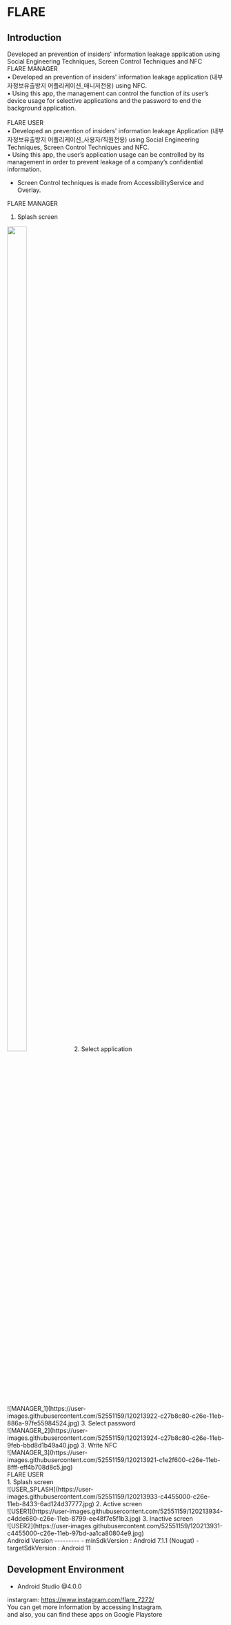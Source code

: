 FLARE
========
Introduction
--------
Developed an prevention of insiders' information leakage application using Social Engineering Techniques, Screen Control Techniques and NFC <br />
FLARE MANAGER	<br />
• Developed an prevention of insiders' information leakage application (내부자정보유출방지 어플리케이션_매니저전용) using NFC.<br />
• Using this app, the management can control the function of its user’s device usage for selective applications and the password to end the background application. <br />
<br />
FLARE USER	<br />
• Developed an prevention of insiders' information leakage Application (내부자정보유출방지 어플리케이션_사용자/직원전용) using Social Engineering Techniques, Screen Control Techniques and NFC.<br />
• Using this app, the user’s application usage can be controlled by its management in order to prevent leakage of a company’s confidential information.<br />
* Screen Control techniques is made from AccessibilityService and Overlay.<br />

FLARE MANAGER<br />
1. Splash screen<br />
<img src = "https://user-images.githubusercontent.com/52551159/120213917-c0193280-c26e-11eb-9862-05339fe8de7a.jpg" width="30%" height="70%">
2. Select application<br />
![MANAGER_1](https://user-images.githubusercontent.com/52551159/120213922-c27b8c80-c26e-11eb-886a-97fe55984524.jpg)
3. Select password<br />
![MANAGER_2](https://user-images.githubusercontent.com/52551159/120213924-c27b8c80-c26e-11eb-9feb-bbd8d1b49a40.jpg)
3. Write NFC<br />
![MANAGER_3](https://user-images.githubusercontent.com/52551159/120213921-c1e2f600-c26e-11eb-8fff-eff4b708d8c5.jpg)
</br>
FLARE USER<br />
1. Splash screen<br />
![USER_SPLASH](https://user-images.githubusercontent.com/52551159/120213933-c4455000-c26e-11eb-8433-6ad124d37777.jpg)
2. Active screen<br />
![USER1](https://user-images.githubusercontent.com/52551159/120213934-c4dde680-c26e-11eb-8799-ee48f7e5f1b3.jpg)
3. Inactive screen<br />
![USER2](https://user-images.githubusercontent.com/52551159/120213931-c4455000-c26e-11eb-97bd-aa1ca80804e9.jpg)
</br>
Android Version
---------
- minSdkVersion : Android 7.1.1 (Nougat)
- targetSdkVersion : Android 11

Development Environment
--------
- Android Studio @4.0.0

instargram: https://www.instagram.com/flare_7272/  
You can get more information by accessing Instagram.<br />
and also, you can find these apps on Google Playstore
